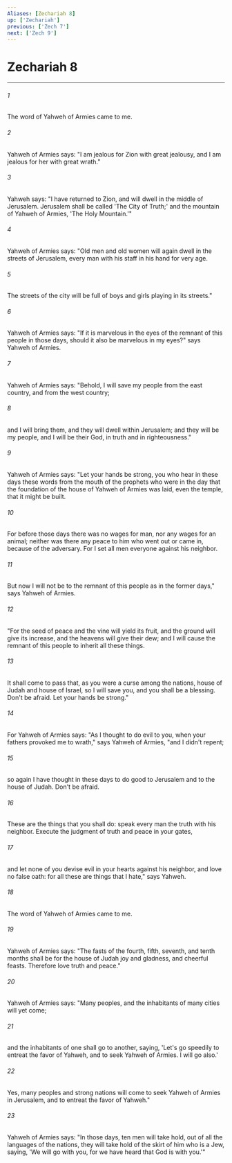 ```yaml
---
Aliases: [Zechariah 8]
up: ['Zechariah']
previous: ['Zech 7']
next: ['Zech 9']
---
```

# Zechariah 8
***





###### 1 

The word of Yahweh of Armies came to me. 



###### 2 

Yahweh of Armies says: "I am jealous for Zion with great jealousy, and I am jealous for her with great wrath." 



###### 3 

Yahweh says: "I have returned to Zion, and will dwell in the middle of Jerusalem. Jerusalem shall be called 'The City of Truth;' and the mountain of Yahweh of Armies, 'The Holy Mountain.'" 



###### 4 

Yahweh of Armies says: "Old men and old women will again dwell in the streets of Jerusalem, every man with his staff in his hand for very age. 



###### 5 

The streets of the city will be full of boys and girls playing in its streets." 



###### 6 

Yahweh of Armies says: "If it is marvelous in the eyes of the remnant of this people in those days, should it also be marvelous in my eyes?" says Yahweh of Armies. 



###### 7 

Yahweh of Armies says: "Behold, I will save my people from the east country, and from the west country; 



###### 8 

and I will bring them, and they will dwell within Jerusalem; and they will be my people, and I will be their God, in truth and in righteousness." 



###### 9 

Yahweh of Armies says: "Let your hands be strong, you who hear in these days these words from the mouth of the prophets who were in the day that the foundation of the house of Yahweh of Armies was laid, even the temple, that it might be built. 



###### 10 

For before those days there was no wages for man, nor any wages for an animal; neither was there any peace to him who went out or came in, because of the adversary. For I set all men everyone against his neighbor. 



###### 11 

But now I will not be to the remnant of this people as in the former days," says Yahweh of Armies. 



###### 12 

"For the seed of peace and the vine will yield its fruit, and the ground will give its increase, and the heavens will give their dew; and I will cause the remnant of this people to inherit all these things. 



###### 13 

It shall come to pass that, as you were a curse among the nations, house of Judah and house of Israel, so I will save you, and you shall be a blessing. Don't be afraid. Let your hands be strong." 



###### 14 

For Yahweh of Armies says: "As I thought to do evil to you, when your fathers provoked me to wrath," says Yahweh of Armies, "and I didn't repent; 



###### 15 

so again I have thought in these days to do good to Jerusalem and to the house of Judah. Don't be afraid. 



###### 16 

These are the things that you shall do: speak every man the truth with his neighbor. Execute the judgment of truth and peace in your gates, 



###### 17 

and let none of you devise evil in your hearts against his neighbor, and love no false oath: for all these are things that I hate," says Yahweh. 



###### 18 

The word of Yahweh of Armies came to me. 



###### 19 

Yahweh of Armies says: "The fasts of the fourth, fifth, seventh, and tenth months shall be for the house of Judah joy and gladness, and cheerful feasts. Therefore love truth and peace." 



###### 20 

Yahweh of Armies says: "Many peoples, and the inhabitants of many cities will yet come; 



###### 21 

and the inhabitants of one shall go to another, saying, 'Let's go speedily to entreat the favor of Yahweh, and to seek Yahweh of Armies. I will go also.' 



###### 22 

Yes, many peoples and strong nations will come to seek Yahweh of Armies in Jerusalem, and to entreat the favor of Yahweh." 



###### 23 

Yahweh of Armies says: "In those days, ten men will take hold, out of all the languages of the nations, they will take hold of the skirt of him who is a Jew, saying, 'We will go with you, for we have heard that God is with you.'"
